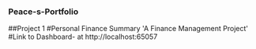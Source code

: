 ### Peace-s-Portfolio
##Project 1 
#Personal Finance Summary 'A Finance Management Project'
#Link to Dashboard- at http://localhost:65057
